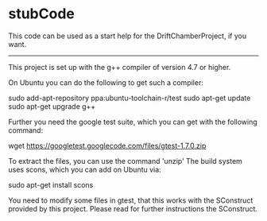 stubCode
========
This code can be used as a start help for the DriftChamberProject, if you want.

-------------------------------------------------------------------------------

This project is set up with the g++ compiler
of version 4.7 or higher.

On Ubuntu you can do the following to get such
a compiler:

sudo add-apt-repository ppa:ubuntu-toolchain-r/test
sudo apt-get update
sudo apt-get upgrade g++

Further you need the google test suite,
which you can get with the following command:

wget https://googletest.googlecode.com/files/gtest-1.7.0.zip

To extract the files, you can use the command 'unzip'
The build system uses scons, which you can add on Ubuntu via:

sudo apt-get install scons

You need to modify some files in gtest, that this works with the
SConstruct provided by this project. Please read for
further instructions the SConstruct.
